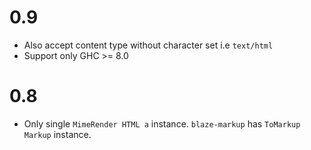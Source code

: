 # 0.9

- Also accept content type without character set i.e `text/html`
- Support only GHC >= 8.0

# 0.8

- Only single `MimeRender HTML a` instance. `blaze-markup` has `ToMarkup Markup` instance.
